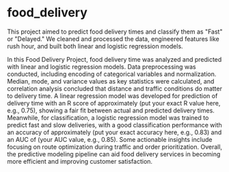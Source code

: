 # food_delivery
This project aimed to predict food delivery times and classify them as "Fast" or "Delayed." We cleaned and processed the data, engineered features like rush hour, and built both linear and logistic regression models.

In this Food Delivery Project, food delivery time was analyzed and predicted with linear and logistic regression models. Data preprocessing was conducted, including encoding of categorical variables and normalization. Median, mode, and variance values as key statistics were calculated, and correlation analysis concluded that distance and traffic conditions do matter to delivery time. A linear regression model was developed for prediction of delivery time with an R score of approximately (put your exact R value here, e.g., 0.75), showing a fair fit between actual and predicted delivery times. Meanwhile, for classification, a logistic regression model was trained to predict fast and slow deliveries, with a good classification performance with an accuracy of approximately (put your exact accuracy here, e.g., 0.83) and an AUC of (your AUC value, e.g., 0.85). Some actionable insights include focusing on route optimization during traffic and order prioritization. Overall, the predictive modeling pipeline can aid food delivery services in becoming more efficient and improving customer satisfaction.
